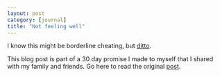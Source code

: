 ```yaml
---
layout: post
category: [journal]
title: "Not feeling well"
---
```


I know this might be borderline cheating, but <a href="/journal/2011/11/14/itf-self-sust-behavior-11.html">ditto</a>.

This blog post is part of a 30 day promise I made to myself that I shared with my family and friends. Go here to read the original <a href="/journal/2011/11/03/art-of-accountability.html">post</a>. 